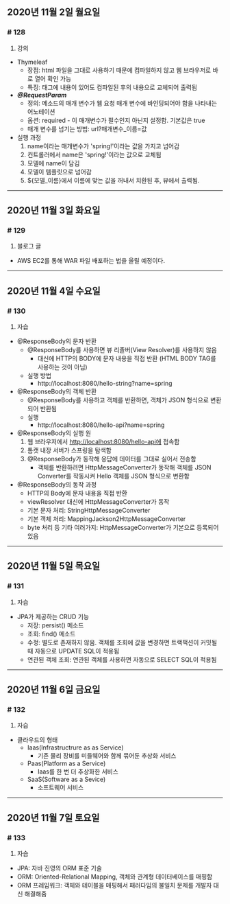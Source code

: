 ## 2020년 11월 2일 월요일
### # 128
1. 강의
- Thymeleaf
	- 장점: html 파일을 그대로 사용하기 때문에 컴파일하지 않고 웹 브라우저로 바로 열어 확인 가능
	- 특징: 태그에 내용이 있어도 컴파일된 후의 내용으로 교체되어 출력됨
- ***@RequestParam***
	- 정의: 메소드의 매개 변수가 웹 요청 매개 변수에 바인딩되어야 함을 나타내는 어노테이션
	- 옵션: required - 이 매개변수가 필수인지 아닌지 설정함. 기본값은 true
	-  매개 변수를 넘기는 방법: url?매개변수_이름=값
- 실행 과정
	1. name이라는 매개변수가 'spring!'이라는 값을 가지고 넘어감
	2. 컨트롤러에서 name은 'spring!'이라는 값으로 교체됨
	3. 모델에 name이 담김
	4. 모델이 템플릿으로 넘어감
	5. ${모델_이름}에서 이름에 맞는 값을 꺼내서 치환된 후, 뷰에서 출력됨.
---
## 2020년 11월 3일 화요일
### # 129
1. 블로그 글
- AWS EC2를 통해 WAR 파일 배포하는 법을 올릴 예정이다.
---
## 2020년 11월 4일 수요일
### # 130
1. 자습
- @ResponseBody의 문자 반환
	- @ResponseBody를 사용하면 뷰 리졸버(View Resolver)를 사용하지 않음
		- 대신에 HTTP의 BODY에 문자 내용을 직접 반환 (HTML BODY TAG를 사용하는 것이 아님)
	- 실행 방법
		- http://localhost:8080/hello-string?name=spring
- @ResponseBody의 객체 반환
	- @ResponseBody를 사용하고 객체를 반환하면, 객체가 JSON 형식으로 변환되어 반환됨
	- 실행
		- http://localhost:8080/hello-api?name=spring
- @ResponseBody의 실행 원
	1. 웹 브라우저에서 [http://localhost:8080/hello-api에](http://localhost:8080/hello-api에) 접속함
	2. 톰캣 내장 서버가 스프링을 탐색함
	3. @ResponseBody가 동작해 응답에 데이터를 그대로 실어서 전송함
		- 객체를 반환하려면 HttpMessageConverter가 동작해 객체를 JSON Converter를 작동시켜 Hello 객체를 JSON 형식으로 변환함
- @ResponseBody의 동작 과정
	- HTTP의 Body에 문자 내용을 직접 반환
	- viewResolver 대신에 HttpMessageConverter가 동작
	- 기본 문자 처리: StringHttpMessageConverter
	- 기본 객체 처리: MappingJackson2HttpMessageConverter
	- byte 처리 등 기타 여러가지: HttpMessageConverter가 기본으로 등록되어 있음
---
## 2020년 11월 5일 목요일
### # 131
1. 자습
- JPA가 제공하는 CRUD 기능
	- 저장: persist() 메소드
	- 조회: find() 메소드
	- 수정: 별도로 존재하지 않음. 객체를 조회에 값을 변경하면 트랙잭션이 커밋될 때 자동으로 UPDATE SQL이 적용됨
	- 연관된 객체 조회: 연관된 객체를 사용하면 자동으로 SELECT SQL이 적용됨
---
## 2020년 11월 6일 금요일
### # 132
1. 자습
- 클라우드의 형태
	- Iaas(Infrastructrure as as Service)
		- 기존 물리 장비를 미들웨어와 함께 묶어둔 추상화 서비스
	- Paas(Platform as a Service)
		- Iaas를 한 번 더 추상화한 서비스
	- SaaS(Software as a Sevice)
		- 소프트웨어 서비스
---
## 2020년 11월 7일 토요일
### # 133
1. 자습
- JPA: 자바 진영의 ORM 표준 기술
- ORM: Oriented-Relational Mapping, 객체와 관계형 데이터베이스를 매핑함
- ORM 프레임워크: 객체와 테이블을 매핑해서 패러다임의 불일치 문제를 개발자 대신 해결해줌
